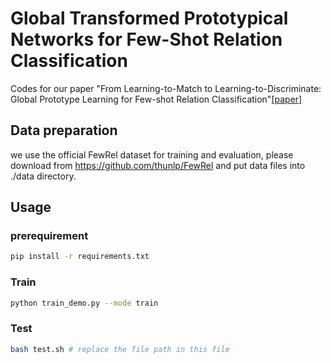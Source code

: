 # Global Transformed Prototypical Networks for Few-Shot Relation Classification

Codes for our paper "From Learning-to-Match to Learning-to-Discriminate: Global Prototype Learning for Few-shot Relation Classification"[\[paper\]](https://aclanthology.org/2021.ccl-1.90/)

## Data preparation
we use the official FewRel dataset for training and evaluation,
please download from https://github.com/thunlp/FewRel and put data files into ./data directory.

## Usage
### prerequirement
```bash
pip install -r requirements.txt
```
### Train
```bash
python train_demo.py --mode train
```
### Test
```bash
bash test.sh # replace the file path in this file
```

